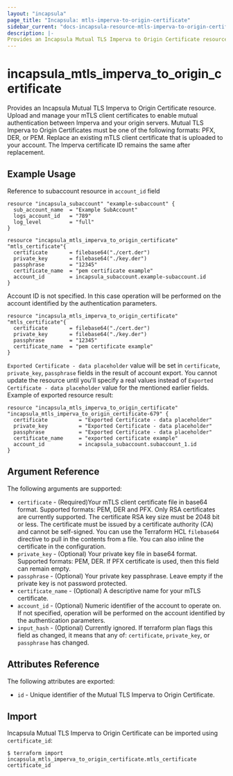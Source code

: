```yaml
---
layout: "incapsula"
page_title: "Incapsula: mtls-imperva-to-origin-certificate"
sidebar_current: "docs-incapsula-resource-mtls-imperva-to-origin-certificate"
description: |-
Provides an Incapsula Mutual TLS Imperva to Origin Certificate resource.
---
```


# incapsula_mtls_imperva_to_origin_certificate

Provides an Incapsula Mutual TLS Imperva to Origin Certificate resource.
Upload and manage your mTLS client certificates to enable mutual authentication between Imperva and your origin servers.
Mutual TLS Imperva to Origin Certificates must be one of the following formats: PFX, DER, or PEM.
Replace an existing mTLS client certificate that is uploaded to your account. The Imperva certificate ID remains the same after replacement.

## Example Usage
Reference to subaccount resource in `account_id` field

```hcl
resource "incapsula_subaccount" "example-subaccount" {
  sub_account_name  = "Example SubAccount"
  logs_account_id   = "789"
  log_level         = "full"
}

resource "incapsula_mtls_imperva_to_origin_certificate" "mtls_certificate"{
  certificate       = filebase64("./cert.der")
  private_key       = filebase64("./key.der")
  passphrase        = "12345"
  certificate_name  = "pem certificate example"
  account_id        = incapsula_subaccount.example-subaccount.id
}
```

Account ID is not specified. In this case operation will be performed on the account identified by the authentication parameters.

```hcl
resource "incapsula_mtls_imperva_to_origin_certificate" "mtls_certificate"{
  certificate       = filebase64("./cert.der")
  private_key       = filebase64("./key.der")
  passphrase        = "12345"
  certificate_name  = "pem certificate example"
}
```

`Exported Certificate - data placeholder` value will be set in `certificate`, `private_key`, `passphrase` fields in the result of account export.
You cannot update the resource until you'll specify a real values instead of `Exported Certificate - data placeholder` value for the mentioned earlier fields.
Example of exported resource result:

```hcl
resource "incapsula_mtls_imperva_to_origin_certificate" "incapsula_mtls_imperva_to_origin_certificate-679" { 
  certificate          = "Exported Certificate - data placeholder"
  private_key          = "Exported Certificate - data placeholder"
  passphrase           = "Exported Certificate - data placeholder"
  certificate_name     = "exported certificate example"
  account_id           = incapsula_subaccount.subaccount_1.id
}
```
## Argument Reference

The following arguments are supported:

* `certificate` - (Required)Your mTLS client certificate file in base64 format. Supported formats: PEM, DER and PFX. Only RSA certificates are currently supported. The certificate RSA key size must be 2048 bit or less. The certificate must be issued by a certificate authority (CA) and cannot be self-signed.
  You can use the Terraform HCL `filebase64` directive to pull in the contents from a file. You can also inline the certificate in the configuration.
* `private_key` - (Optional) Your private key file in base64 format. Supported formats: PEM, DER. If PFX certificate is used, then this field can remain empty.
* `passphrase` - (Optional) Your private key passphrase. Leave empty if the private key is not password protected.
* `certificate_name` - (Optional) A descriptive name for your mTLS certificate.
* `account_id` - (Optional) Numeric identifier of the account to operate on. If not specified, operation will be performed on the account identified by the authentication parameters.
* `input_hash` - (Optional) Currently ignored. If terraform plan flags this field as changed, it means that any of: `certificate`, `private_key`, or `passphrase` has changed.

## Attributes Reference

The following attributes are exported:

* `id` - Unique identifier of the Mutual TLS Imperva to Origin Certificate.

## Import

Incapsula Mutual TLS Imperva to Origin Certificate can be imported using `certificate_id`:

```
$ terraform import incapsula_mtls_imperva_to_origin_certificate.mtls_certificate certificate_id
```